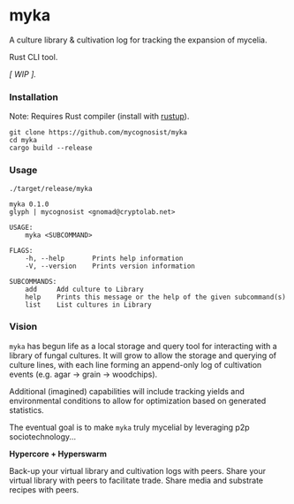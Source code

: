 # myka

A culture library & cultivation log for tracking the expansion of mycelia. 

Rust CLI tool.

_[ WIP ]._

### Installation

Note: Requires Rust compiler (install with [rustup](https://rustup.rs)).

`git clone https://github.com/mycognosist/myka`  
`cd myka`  
`cargo build --release`  

### Usage

`./target/release/myka`

```
myka 0.1.0
glyph | mycognosist <gnomad@cryptolab.net>

USAGE:
    myka <SUBCOMMAND>

FLAGS:
    -h, --help       Prints help information
    -V, --version    Prints version information

SUBCOMMANDS:
    add     Add culture to Library
    help    Prints this message or the help of the given subcommand(s)
    list    List cultures in Library
```

### Vision

`myka` has begun life as a local storage and query tool for interacting with a library of fungal cultures. It will grow to allow the storage and querying of culture lines, with each line forming an append-only log of cultivation events (e.g. agar -> grain -> woodchips).

Additional (imagined) capabilities will include tracking yields and environmental conditions to allow for optimization based on generated statistics.

The eventual goal is to make `myka` truly mycelial by leveraging p2p sociotechnology...

**Hypercore + Hyperswarm**

Back-up your virtual library and cultivation logs with peers.
Share your virtual library with peers to facilitate trade. 
Share media and substrate recipes with peers.
